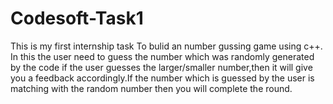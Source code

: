 # Codesoft-Task1
This is my first internship task To bulid an number gussing game using c++.
<br>
In this the user need to guess the number which was randomly generated by the code if the user guesses the larger/smaller number,then it will give you a feedback accordingly.If the number which is guessed by the user is matching with the random number then you will complete the round.
